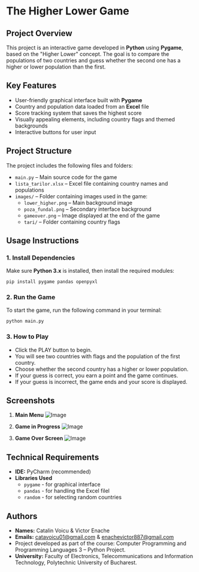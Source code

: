 # The Higher Lower Game

## Project Overview

This project is an interactive game developed in **Python** using **Pygame**, based on the "Higher Lower" concept. The goal is to compare the populations of two countries and guess whether the second one has a higher or lower population than the first.

## Key Features

- User-friendly graphical interface built with **Pygame**
- Country and population data loaded from an **Excel** file
- Score tracking system that saves the highest score
- Visually appealing elements, including country flags and themed backgrounds
- Interactive buttons for user input

## Project Structure

The project includes the following files and folders:

- `main.py` – Main source code for the game  
- `lista_tarilor.xlsx` – Excel file containing country names and populations  
- `images/` – Folder containing images used in the game:  
  - `lower_higher.png` – Main background image  
  - `poza_fundal.png` – Secondary interface background  
  - `gameover.png` – Image displayed at the end of the game  
  - `tari/` – Folder containing country flags  

## Usage Instructions

### 1. Install Dependencies

Make sure **Python 3.x** is installed, then install the required modules:

```bash
pip install pygame pandas openpyxl
```

### 2. **Run the Game**
To start the game, run the following command in your terminal:
```sh
python main.py
```

### 3. **How to Play**

- Click the PLAY button to begin.
- You will see two countries with flags and the population of the first country.
- Choose whether the second country has a higher or lower population.
- If your guess is correct, you earn a point and the game continues.
- If your guess is incorrect, the game ends and your score is displayed.

## Screenshots

1. **Main Menu**
  ![Image](https://github.com/user-attachments/assets/89862f8e-4088-4ebe-b701-685a3cc3b32a)

2. **Game in Progress**
   ![Image](https://github.com/user-attachments/assets/421e9384-03d9-4d6a-9ba1-09e93ce4c8d6)

3. **Game Over Screen**
  ![Image](https://github.com/user-attachments/assets/98ecd94e-cead-4cbb-a439-81c0e27893de)

## Technical Requirements

- **IDE:** PyCharm (recommended)
- **Libraries Used**
  - `pygame` - for graphical interface
  - `pandas` - for handling the Excel filel
  - `random` - for selecting random countries

## Authors
- **Names:** Catalin Voicu & Victor Enache
- **Emails:** catavoicu01@gmail.com & enachevictor887@gmail.com
- Project developed as part of the course: Computer Programming and Programming Languages 3 – Python Project.
- **University:** Faculty of Electronics, Telecommunications and Information Technology, Polytechnic University of Bucharest.

